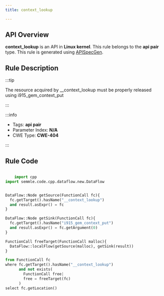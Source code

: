 ```yaml
---
title: context_lookup

---
```



## API Overview
**context_lookup** is an API in **Linux kernel**. This rule belongs to the **api pair** type. This rule is generated using [APISpecGen](../../tools/APISpecGen).
## Rule Description

:::tip

The resource acquired by __context_lookup must be properly released using i915_gem_context_put

:::

:::info

- Tags: **api pair**
- Parameter Index: **N/A**
- CWE Type: **CWE-404**

:::

## Rule Code
```python

    import cpp
import semmle.code.cpp.dataflow.new.DataFlow


DataFlow::Node getSource(FunctionCall fc){
  fc.getTarget().hasName("__context_lookup")
  and result.asExpr() = fc
}

DataFlow::Node getSink(FunctionCall fc){
  fc.getTarget().hasName("i915_gem_context_put")
  and result.asExpr() = fc.getArgument(0)
}

FunctionCall freeTarget(FunctionCall malloc){
  DataFlow::localFlow(getSource(malloc), getSink(result))
}

from FunctionCall fc
where fc.getTarget().hasName("__context_lookup")
      and not exists(
        FunctionCall free| 
        free = freeTarget(fc)
      )
select fc.getLocation()

    
```